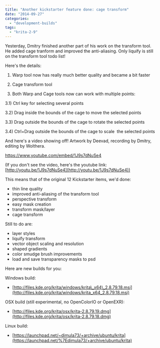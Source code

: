 ```yaml
---
title: "Another kickstarter feature done: cage transform"
date: "2014-09-27"
categories: 
  - "development-builds"
tags: 
  - "krita-2-9"
---
```


Yesterday, Dmitry finished another part of his work on the transform tool. He added cage tranform and improved the anti-aliasing. Only liquify is still on the transform tool todo list!

Here's the details:

1) Warp tool now has really much better quality and became a bit faster

2) Cage transform tool

3) Both Warp and Cage tools now can work with multiple points:

3.1) Ctrl key for selecting several points

3.2) Drag inside the bounds of the cage to move the selected points

3.3) Drag outside the bounds of the cage to rotate the selected points

3.4) Ctrl+Drag outside the bounds of the cage to scale  the selected points

And here's a video showing off! Artwork by Deevad, recording by Dmitry, editing by Wolthera.

https://www.youtube.com/embed/1J9s7dNuSe4

(If you don't see the video, here's the youtube link: [http://youtu.be/1J9s7dNuSe4](http://youtu.be/1J9s7dNuSe4))

This means that of the original 12 Kickstarter items, we'd done:

- thin line quality
- improved anti-aliasing of the transform tool
- perspective transform
- easy mask creation
- transform mask/layer
- cage transform

Still to do are:

- layer styles
- liquify transform
- vector object scaling and resolution
- shaped gradients
- color smudge brush improvements
- load and save transparency masks to psd

Here are new builds for you:

Windows build:

- [http://files.kde.org/krita/windows/krita\_x64\_2.8.79.18.msi](http://files.kde.org/krita/windows/krita_x64_2.8.79.18.msi)

OSX build (still experimental, no OpenColorIO or OpenEXR):

- [http://files.kde.org/krita/osx/krita-2.8.79.19.dmg](http://files.kde.org/krita/osx/krita-2.8.79.18.dmg)

Linux build:

- [https://launchpad.net/~dimula73/+archive/ubuntu/krita](https://launchpad.net/%7Edimula73/+archive/ubuntu/krita)

